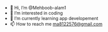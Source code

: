- 👋 Hi, I’m @Mehboob-alam1
- 👀 I’m interested in coding 
- 🌱 I’m currently learning app developement
- 📫 How to reach me ma8122576@gmail.com

<!---
Mehboob-alam1/Mehboob-alam1 is a ✨ special ✨ repository because its `README.md` (this file) appears on your GitHub profile.
You can click the Preview link to take a look at your changes.
--->
